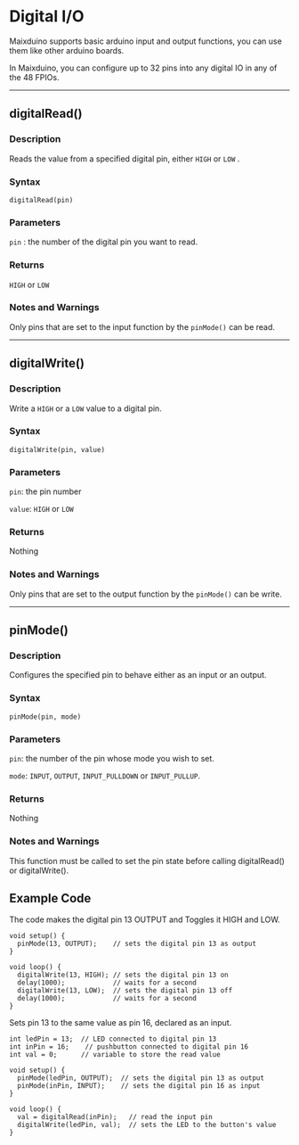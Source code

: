 Digital I/O
=====


Maixduino supports basic arduino input and output functions, you can use them like other arduino boards.

In Maixduino, you can configure up to 32 pins into any digital IO in any of the 48 FPIOs.

-----
## digitalRead()

### Description

Reads the value from a specified digital pin, either `HIGH` or `LOW` .

### Syntax

`digitalRead(pin)`

### Parameters

`pin` : the number of the digital pin you want to read.

### Returns

`HIGH` or `LOW`

### Notes and Warnings

Only pins that are set to the input function by the `pinMode()` can be read.

-----
## digitalWrite()

### Description

Write a `HIGH` or a `LOW` value to a digital pin.

### Syntax

`digitalWrite(pin, value)`

### Parameters

`pin`: the pin number

`value`: `HIGH` or `LOW`

### Returns

Nothing

### Notes and Warnings

Only pins that are set to the output function by the `pinMode()` can be write.

-----
## pinMode()

### Description

Configures the specified pin to behave either as an input or an output.

### Syntax

`pinMode(pin, mode)`

### Parameters

`pin`: the number of the pin whose mode you wish to set.

`mode`: `INPUT`, `OUTPUT`, `INPUT_PULLDOWN` or `INPUT_PULLUP`. 

### Returns

Nothing

### Notes and Warnings

This function must be called to set the pin state before calling digitalRead() or digitalWrite().

## Example Code

The code makes the digital pin 13 OUTPUT and Toggles it HIGH and LOW.

```
void setup() {
  pinMode(13, OUTPUT);    // sets the digital pin 13 as output
}

void loop() {
  digitalWrite(13, HIGH); // sets the digital pin 13 on
  delay(1000);            // waits for a second
  digitalWrite(13, LOW);  // sets the digital pin 13 off
  delay(1000);            // waits for a second
}
```
Sets pin 13 to the same value as pin 16, declared as an input.

```
int ledPin = 13;  // LED connected to digital pin 13
int inPin = 16;    // pushbutton connected to digital pin 16
int val = 0;      // variable to store the read value

void setup() {
  pinMode(ledPin, OUTPUT);  // sets the digital pin 13 as output
  pinMode(inPin, INPUT);    // sets the digital pin 16 as input
}

void loop() {
  val = digitalRead(inPin);   // read the input pin
  digitalWrite(ledPin, val);  // sets the LED to the button's value
}
```

